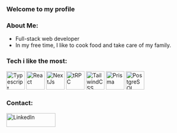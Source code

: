 ### Welcome to my profile

### About Me:
- Full-stack web developer
- In my free time, I like to cook food and take care of my family.

### Tech i like the most:
<div style="display: flex background-color: black;">
  <a href="https://www.typescriptlang.org"><img src="https://raw.githubusercontent.com/danielcranney/readme-generator/main/public/icons/skills/typescript-colored.svg" width="48" height="48" alt="Typescript" /></a>
  <a href="https://www.reactjs.org"><img src="https://raw.githubusercontent.com/danielcranney/readme-generator/main/public/icons/skills/react-colored.svg" width="48" height="48" alt="React" /></a>
  <a href="https://www.nextjs.org"><img src="https://raw.githubusercontent.com/danielcranney/readme-generator/main/public/icons/skills/nextjs-colored-dark.svg" width="48" height="48" alt="NextJs" /></a>
  <a href="https://trpc.io"><img src="https://avatars.githubusercontent.com/u/78011399?s=200&v=4" width="48" height="48" alt="tRPC"/></a>
  <a href="https://www.tailwindcss.com"><img src="https://raw.githubusercontent.com/danielcranney/readme-generator/main/public/icons/skills/tailwindcss-colored.svg" width="48" height="48" alt="TailwindCSS" /></a>
  <a href="https://prisma.io"><img src="https://www.prisma.io/images/favicon-32x32.png" width="48" height="48" alt="Prisma" /></a>
  <a href="https://postgresql.org"><img src="https://www.postgresql.org/media/img/about/press/elephant.png" width="48" height="48" alt="PostgreSQL" /></a>
</div>

### Contact: 
<a href="https://www.linkedin.com/in/rasmus-eklund-36348255/"><img src="https://www.edigitalagency.com.au/wp-content/uploads/Linkedin-logo-png.png" alt="LinkedIn" width="128" height="36"></a>

